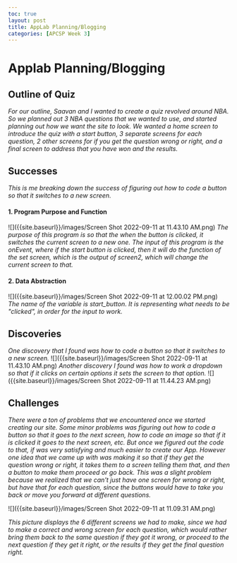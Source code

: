 ```yaml
---
toc: true
layout: post
title: AppLab Planning/Blogging
categories: [APCSP Week 3]
---
```

# Applab Planning/Blogging

## Outline of Quiz
*For our outline, Saavan and I wanted to create a quiz revolved around NBA. So we planned out 3 NBA questions that we wanted to use, and started planning out how we want the site to look. We wanted a home screen to introduce the quiz with a start button, 3 separate screens for each question, 2 other screens for if you get the question wrong or right, and a final screen to address that you have won and the results.*

## Successes
*This is me breaking down the success of figuring out how to code a button so that it switches to a new screen.*
#### 1. Program Purpose and Function
![]({{site.baseurl}}/images/Screen Shot 2022-09-11 at 11.43.10 AM.png) 
*The purpose of this program is so that the when the button is clicked, it switches the current screen to a new one. The input of this program is the onEvent, where if the start button is clicked, then it will do the function of the set screen, which is the output of screen2, which will change the current screen to that.*
#### 2. Data Abstraction
![]({{site.baseurl}}/images/Screen Shot 2022-09-11 at 12.00.02 PM.png)
*The name of the variable is start_button. It is representing what needs to be "clicked", in order for the input to work.*


## Discoveries
*One discovery that I found was how to code a button so that it switches to a new screen.*
![]({{site.baseurl}}/images/Screen Shot 2022-09-11 at 11.43.10 AM.png) 
*Another discovery I found was how to work a dropdown so that if it clicks on certain options it sets the screen to that option.*
![]({{site.baseurl}}/images/Screen Shot 2022-09-11 at 11.44.23 AM.png) 


## Challenges
*There were a ton of problems that we encountered once we started creating our site. Some minor problems was figuring out how to code a button so that it goes to the next screen, how to code an image so that if it is clicked it goes to the next screen, etc. But once we figured out the code to that, if was very satisfying and much easier to create our App. However one idea that we came up with was making it so that if they get the question wrong or right, it takes them to a screen telling them that, and then a button to make them proceed or go back. This was a slight problem because we realized that we can't just have one screen for wrong or right, but have that for each question, since the buttons would have to take you back or move you forward at different questions.*

![]({{site.baseurl}}/images/Screen Shot 2022-09-11 at 11.09.31 AM.png) 

*This picture displays the 6 different screens we had to make, since we had to make a correct and wrong screen for each question, which would rather bring them back to the same question if they got it wrong, or proceed to the next question if they get it right, or the results if they get the final question right.*